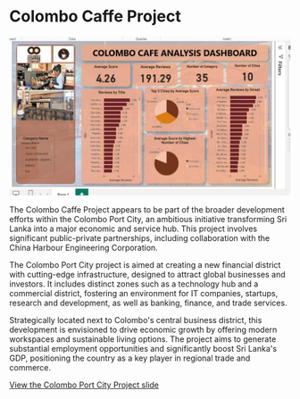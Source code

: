 # Colombo Caffe Project

![Dashboard](https://github.com/obeleg/colombo-cafe/blob/main/WhatsApp%20Image%202024-06-24%20at%2011.11.08%20AM.jpeg)

The Colombo Caffe Project appears to be part of the broader development efforts within the Colombo Port City, an ambitious initiative transforming Sri Lanka into a major economic and service hub. This project involves significant public-private partnerships, including collaboration with the China Harbour Engineering Corporation.

The Colombo Port City project is aimed at creating a new financial district with cutting-edge infrastructure, designed to attract global businesses and investors. It includes distinct zones such as a technology hub and a commercial district, fostering an environment for IT companies, startups, research and development, as well as banking, finance, and trade services.

Strategically located next to Colombo's central business district, this development is envisioned to drive economic growth by offering modern workspaces and sustainable living options. The project aims to generate substantial employment opportunities and significantly boost Sri Lanka's GDP, positioning the country as a key player in regional trade and commerce.


[View the Colombo Port City Project slide](https://github.com/obeleg/colombo-cafe/blob/main/COLOMBO%20CAFES%20REPORTS.pptx)


